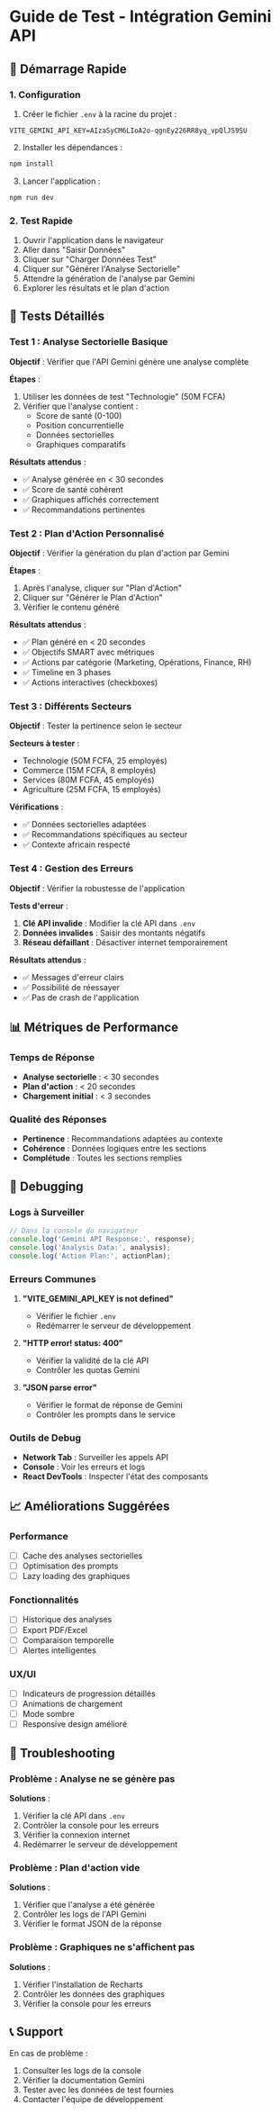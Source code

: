 # Guide de Test - Intégration Gemini API

## 🚀 Démarrage Rapide

### 1. Configuration
1. Créer le fichier `.env` à la racine du projet :
```env
VITE_GEMINI_API_KEY=AIzaSyCM6LIoA2o-qgnEy226RR8yq_vpQlJS9SU
```

2. Installer les dépendances :
```bash
npm install
```

3. Lancer l'application :
```bash
npm run dev
```

### 2. Test Rapide
1. Ouvrir l'application dans le navigateur
2. Aller dans "Saisir Données"
3. Cliquer sur "Charger Données Test"
4. Cliquer sur "Générer l'Analyse Sectorielle"
5. Attendre la génération de l'analyse par Gemini
6. Explorer les résultats et le plan d'action

## 🧪 Tests Détaillés

### Test 1 : Analyse Sectorielle Basique
**Objectif** : Vérifier que l'API Gemini génère une analyse complète

**Étapes** :
1. Utiliser les données de test "Technologie" (50M FCFA)
2. Vérifier que l'analyse contient :
   - Score de santé (0-100)
   - Position concurrentielle
   - Données sectorielles
   - Graphiques comparatifs

**Résultats attendus** :
- ✅ Analyse générée en < 30 secondes
- ✅ Score de santé cohérent
- ✅ Graphiques affichés correctement
- ✅ Recommandations pertinentes

### Test 2 : Plan d'Action Personnalisé
**Objectif** : Vérifier la génération du plan d'action par Gemini

**Étapes** :
1. Après l'analyse, cliquer sur "Plan d'Action"
2. Cliquer sur "Générer le Plan d'Action"
3. Vérifier le contenu généré

**Résultats attendus** :
- ✅ Plan généré en < 20 secondes
- ✅ Objectifs SMART avec métriques
- ✅ Actions par catégorie (Marketing, Opérations, Finance, RH)
- ✅ Timeline en 3 phases
- ✅ Actions interactives (checkboxes)

### Test 3 : Différents Secteurs
**Objectif** : Tester la pertinence selon le secteur

**Secteurs à tester** :
- Technologie (50M FCFA, 25 employés)
- Commerce (15M FCFA, 8 employés)
- Services (80M FCFA, 45 employés)
- Agriculture (25M FCFA, 15 employés)

**Vérifications** :
- ✅ Données sectorielles adaptées
- ✅ Recommandations spécifiques au secteur
- ✅ Contexte africain respecté

### Test 4 : Gestion des Erreurs
**Objectif** : Vérifier la robustesse de l'application

**Tests d'erreur** :
1. **Clé API invalide** : Modifier la clé API dans `.env`
2. **Données invalides** : Saisir des montants négatifs
3. **Réseau défaillant** : Désactiver internet temporairement

**Résultats attendus** :
- ✅ Messages d'erreur clairs
- ✅ Possibilité de réessayer
- ✅ Pas de crash de l'application

## 📊 Métriques de Performance

### Temps de Réponse
- **Analyse sectorielle** : < 30 secondes
- **Plan d'action** : < 20 secondes
- **Chargement initial** : < 3 secondes

### Qualité des Réponses
- **Pertinence** : Recommandations adaptées au contexte
- **Cohérence** : Données logiques entre les sections
- **Complétude** : Toutes les sections remplies

## 🔧 Debugging

### Logs à Surveiller
```javascript
// Dans la console du navigateur
console.log('Gemini API Response:', response);
console.log('Analysis Data:', analysis);
console.log('Action Plan:', actionPlan);
```

### Erreurs Communes
1. **"VITE_GEMINI_API_KEY is not defined"**
   - Vérifier le fichier `.env`
   - Redémarrer le serveur de développement

2. **"HTTP error! status: 400"**
   - Vérifier la validité de la clé API
   - Contrôler les quotas Gemini

3. **"JSON parse error"**
   - Vérifier le format de réponse de Gemini
   - Contrôler les prompts dans le service

### Outils de Debug
- **Network Tab** : Surveiller les appels API
- **Console** : Voir les erreurs et logs
- **React DevTools** : Inspecter l'état des composants

## 📈 Améliorations Suggérées

### Performance
- [ ] Cache des analyses sectorielles
- [ ] Optimisation des prompts
- [ ] Lazy loading des graphiques

### Fonctionnalités
- [ ] Historique des analyses
- [ ] Export PDF/Excel
- [ ] Comparaison temporelle
- [ ] Alertes intelligentes

### UX/UI
- [ ] Indicateurs de progression détaillés
- [ ] Animations de chargement
- [ ] Mode sombre
- [ ] Responsive design amélioré

## 🐛 Troubleshooting

### Problème : Analyse ne se génère pas
**Solutions** :
1. Vérifier la clé API dans `.env`
2. Contrôler la console pour les erreurs
3. Vérifier la connexion internet
4. Redémarrer le serveur de développement

### Problème : Plan d'action vide
**Solutions** :
1. Vérifier que l'analyse a été générée
2. Contrôler les logs de l'API Gemini
3. Vérifier le format JSON de la réponse

### Problème : Graphiques ne s'affichent pas
**Solutions** :
1. Vérifier l'installation de Recharts
2. Contrôler les données des graphiques
3. Vérifier la console pour les erreurs

## 📞 Support

En cas de problème :
1. Consulter les logs de la console
2. Vérifier la documentation Gemini
3. Tester avec les données de test fournies
4. Contacter l'équipe de développement 
